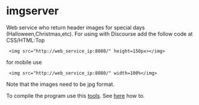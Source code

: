 imgserver
====

Web service who return header images for special days (Halloween,Christmas,etc). For using with Discourse add the follow code at CSS/HTML:Top

     <img src="http://web_service_ip:8080/" height=150px></img>

for mobile use

	 <img src="http://web_service_ip:8080/" width=100%</img>

Note that the images need to be jpg format.

To compile the program use this [tools](https://github.com/geosoft1/tools). See [here](https://github.com/geosoft1/tools/wiki) how to.